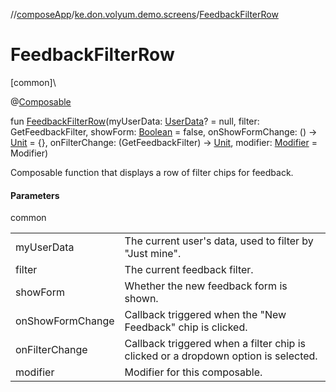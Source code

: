 //[composeApp](../../index.md)/[ke.don.volyum.demo.screens](index.md)/[FeedbackFilterRow](-feedback-filter-row.md)

# FeedbackFilterRow

[common]\

@[Composable](https://developer.android.com/reference/kotlin/androidx/compose/runtime/Composable.html)

fun [FeedbackFilterRow](-feedback-filter-row.md)(myUserData: [UserData](../ke.don.volyum.demo.models/-user-data/index.md)? = null, filter: GetFeedbackFilter, showForm: [Boolean](https://kotlinlang.org/api/core/kotlin-stdlib/kotlin/-boolean/index.html) = false, onShowFormChange: () -&gt; [Unit](https://kotlinlang.org/api/core/kotlin-stdlib/kotlin/-unit/index.html) = {}, onFilterChange: (GetFeedbackFilter) -&gt; [Unit](https://kotlinlang.org/api/core/kotlin-stdlib/kotlin/-unit/index.html), modifier: [Modifier](https://developer.android.com/reference/kotlin/androidx/compose/ui/Modifier.html) = Modifier)

Composable function that displays a row of filter chips for feedback.

#### Parameters

common

| | |
|---|---|
| myUserData | The current user's data, used to filter by &quot;Just mine&quot;. |
| filter | The current feedback filter. |
| showForm | Whether the new feedback form is shown. |
| onShowFormChange | Callback triggered when the &quot;New Feedback&quot; chip is clicked. |
| onFilterChange | Callback triggered when a filter chip is clicked or a dropdown option is selected. |
| modifier | Modifier for this composable. |
